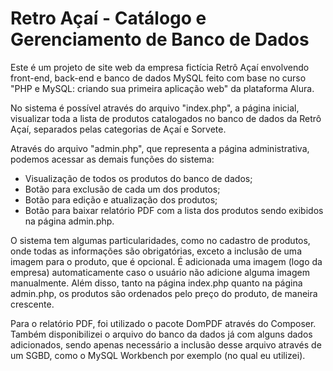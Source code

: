 # Retro Açaí - Catálogo e Gerenciamento de Banco de Dados

Este é um projeto de site web da empresa fictícia Retrô Açaí envolvendo front-end, back-end e banco de dados MySQL feito com base no curso "PHP e MySQL: criando sua primeira aplicação web" da plataforma Alura. 

No sistema é possível através do arquivo "index.php", a página inicial, visualizar toda a lista de produtos catalogados no banco de dados da Retrô Açaí, separados pelas categorias de Açaí e Sorvete.

Através do arquivo "admin.php", que representa a página administrativa, podemos acessar as demais funções do sistema:
- Visualização de todos os produtos do banco de dados;
- Botão para exclusão de cada um dos produtos;
- Botão para edição e atualização dos produtos;
- Botão para baixar relatório PDF com a lista dos produtos sendo exibidos na página admin.php.

O sistema tem algumas particularidades, como no cadastro de produtos, onde todas as informações são obrigatórias, exceto a inclusão de uma imagem para o produto, que é opcional. É adicionada uma imagem (logo da empresa) automaticamente caso o usuário não adicione alguma imagem manualmente. Além disso, tanto na página index.php quanto na página admin.php, os produtos são ordenados pelo preço do produto, de maneira crescente.

Para o relatório PDF, foi utilizado o pacote DomPDF através do Composer. Também disponibilizei o arquivo do banco da dados já com alguns dados adicionados, sendo apenas necessário a inclusão desse arquivo através de um SGBD, como o MySQL Workbench por exemplo (no qual eu utilizei).